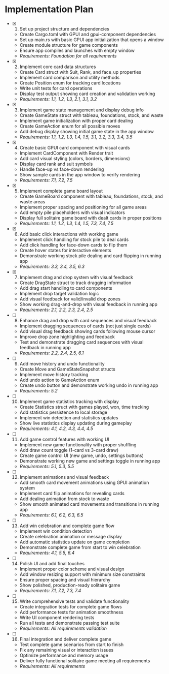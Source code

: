 # Implementation Plan

- [x] 1. Set up project structure and dependencies
  - Create Cargo.toml with GPUI and gpui-component dependencies
  - Set up main.rs with basic GPUI app initialization that opens a window
  - Create module structure for game components
  - Ensure app compiles and launches with empty window
  - _Requirements: Foundation for all requirements_

- [x] 2. Implement core card data structures
  - Create Card struct with Suit, Rank, and face_up properties
  - Implement card comparison and utility methods
  - Create Position enum for tracking card locations
  - Write unit tests for card operations
  - Display test output showing card creation and validation working
  - _Requirements: 1.1, 1.2, 1.3, 2.1, 3.1, 3.2_

- [x] 3. Implement game state management and display debug info
  - Create GameState struct with tableau, foundations, stock, and waste
  - Implement game initialization with proper card dealing
  - Create GameAction enum for all possible moves
  - Add debug display showing initial game state in the app window
  - _Requirements: 1.1, 1.2, 1.3, 1.4, 1.5, 3.1, 3.2, 3.3, 3.4, 3.5_

- [x] 4. Create basic GPUI card component with visual cards
  - Implement CardComponent with Render trait
  - Add card visual styling (colors, borders, dimensions)
  - Display card rank and suit symbols
  - Handle face-up vs face-down rendering
  - Show sample cards in the app window to verify rendering
  - _Requirements: 7.1, 7.2, 7.5_

- [x] 5. Implement complete game board layout
  - Create GameBoard component with tableau, foundations, stock, and waste areas
  - Implement proper spacing and positioning for all game areas
  - Add empty pile placeholders with visual indicators
  - Display full solitaire game board with dealt cards in proper positions
  - _Requirements: 1.1, 1.2, 1.3, 1.4, 1.5, 7.3, 7.4, 7.5_

- [x] 6. Add basic click interactions with working game
  - Implement click handling for stock pile to deal cards
  - Add click handling for face-down cards to flip them
  - Create hover states for interactive elements
  - Demonstrate working stock pile dealing and card flipping in running app
  - _Requirements: 3.3, 3.4, 3.5, 6.3_

- [x] 7. Implement drag and drop system with visual feedback
  - Create DragState struct to track dragging information
  - Add drag start handling to card components
  - Implement drop target validation logic
  - Add visual feedback for valid/invalid drop zones
  - Show working drag-and-drop with visual feedback in running app
  - _Requirements: 2.1, 2.2, 2.3, 2.4, 2.5_

- [ ] 8. Enhance drag and drop with card sequences and visual feedback
  - Implement dragging sequences of cards (not just single cards)
  - Add visual drag feedback showing cards following mouse cursor
  - Improve drop zone highlighting and feedback
  - Test and demonstrate dragging card sequences with visual feedback in running app
  - _Requirements: 2.2, 2.4, 2.5, 6.1_

- [ ] 9. Add move history and undo functionality
  - Create Move and GameStateSnapshot structs
  - Implement move history tracking
  - Add undo action to GameAction enum
  - Create undo button and demonstrate working undo in running app
  - _Requirements: 5.2_

- [ ] 10. Implement game statistics tracking with display
  - Create Statistics struct with games played, won, time tracking
  - Add statistics persistence to local storage
  - Implement win detection and statistics updates
  - Show live statistics display updating during gameplay
  - _Requirements: 4.1, 4.2, 4.3, 4.4, 4.5_

- [ ] 11. Add game control features with working UI
  - Implement new game functionality with proper shuffling
  - Add draw count toggle (1-card vs 3-card draw)
  - Create game control UI (new game, undo, settings buttons)
  - Demonstrate working new game and settings toggle in running app
  - _Requirements: 5.1, 5.3, 5.5_

- [ ] 12. Implement animations and visual feedback
  - Add smooth card movement animations using GPUI animation system
  - Implement card flip animations for revealing cards
  - Add dealing animation from stock to waste
  - Show smooth animated card movements and transitions in running app
  - _Requirements: 6.1, 6.2, 6.3, 6.5_

- [ ] 13. Add win celebration and complete game flow
  - Implement win condition detection
  - Create celebration animation or message display
  - Add automatic statistics update on game completion
  - Demonstrate complete game from start to win celebration
  - _Requirements: 4.1, 5.5, 6.4_

- [ ] 14. Polish UI and add final touches
  - Implement proper color scheme and visual design
  - Add window resizing support with minimum size constraints
  - Ensure proper spacing and visual hierarchy
  - Show polished, production-ready solitaire game
  - _Requirements: 7.1, 7.2, 7.3, 7.4_

- [ ] 15. Write comprehensive tests and validate functionality
  - Create integration tests for complete game flows
  - Add performance tests for animation smoothness
  - Write UI component rendering tests
  - Run all tests and demonstrate passing test suite
  - _Requirements: All requirements validation_

- [ ] 16. Final integration and deliver complete game
  - Test complete game scenarios from start to finish
  - Fix any remaining visual or interaction issues
  - Optimize performance and memory usage
  - Deliver fully functional solitaire game meeting all requirements
  - _Requirements: All requirements_
